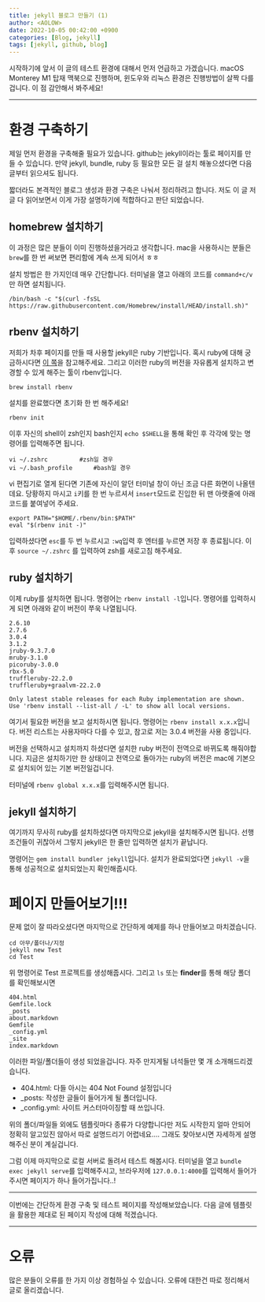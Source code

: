 ```yaml
---
title: jekyll 블로그 만들기 (1)
author: <AOLOW>
date: 2022-10-05 00:42:00 +0900
categories: [Blog, jekyll]
tags: [jekyll, github, blog]
---
```




시작하기에 앞서 이 글의 테스트 환경에 대해서 먼저 언급하고 가겠습니다. macOS Monterey M1 탑재 맥북으로 진행하며, 윈도우와 리눅스 환경은 진행방법이 살짝 다를겁니다. 이 점 감안해서 봐주세요!

---

# 환경 구축하기

제일 먼저 환경을 구축해줄 필요가 있습니다. github는 jekyll이라는 툴로 페이지를 만들 수 있습니다. 만약 jekyll, bundle, ruby 등 필요한 모든 걸 설치 해놓으셨다면 다음 글부터 읽으셔도 됩니다.

짧더라도 본격적인 블로그 생성과 환경 구축은 나눠서 정리하려고 합니다. 저도 이 글 저 글 다 읽어보면서 이게 가장 설명하기에 적합하다고 판단 되었습니다.



## homebrew 설치하기



이 과정은 많은 분들이 이미 진행하셨을거라고 생각합니다. mac을 사용하시는 분들은 `brew`를 한 번 써보면 편리함에 계속 쓰게 되어서 ㅎㅎ

설치 방법은 한 가지인데 매우 간단합니다. 터미널을 열고 아래의 코드를 `command+c/v`만 하면 설치됩니다.

```terminal
/bin/bash -c "$(curl -fsSL https://raw.githubusercontent.com/Homebrew/install/HEAD/install.sh)"
```



## rbenv 설치하기



저희가 차후 페이지를 만들 때 사용할 jekyll은 ruby 기반입니다. 혹시 ruby에 대해 궁금하시다면 [이 쪽](https://www.ruby-lang.org/ko/about/)을 참고해주세요. 그리고 이러한 ruby의 버전을 자유롭게 설치하고 변경할 수 있게 해주는 툴이 rbenv입니다.

```terminal
brew install rbenv
```

설치를 완료했다면 초기화 한 번 해주세요!

```terminal
rbenv init
```

이후 자신의 shell이 zsh인지 bash인지 `echo $SHELL`을 통해 확인 후 각각에 맞는 명령어를 입력해주면 됩니다.

```terminal
vi ~/.zshrc			#zsh일 경우
vi ~/.bash_profile		#bash일 경우
```

vi 편집기로 열게 된다면 기존에 자신이 알던 터미널 창이 아닌 조금 다른 화면이 나올텐데요. 당황하지 마시고 `i`키를 한 번 누르셔서 `insert`모드로 진입한 뒤 맨 아랫줄에 아래 코드를 붙여넣어 주세요.

```terminal
export PATH="$HOME/.rbenv/bin:$PATH"
eval "$(rbenv init -)"
```

입력하셨다면 `esc`를 두 번 누르시고 `:wq`입력 후 엔터를 누르면 저장 후 종료됩니다.
이후 `source ~/.zshrc` 를 입력하여 zsh를 새로고침 해주세요.



## ruby 설치하기



이제 ruby를 설치하면 됩니다. 명령어는 `rbenv install -l`입니다. 명령어를 입력하시게 되면 아래와 같이 버전이 쭈욱 나열됩니다.

```terminal
2.6.10
2.7.6
3.0.4
3.1.2
jruby-9.3.7.0
mruby-3.1.0
picoruby-3.0.0
rbx-5.0
truffleruby-22.2.0
truffleruby+graalvm-22.2.0

Only latest stable releases for each Ruby implementation are shown.
Use 'rbenv install --list-all / -L' to show all local versions.
```

여기서 필요한 버전을 보고 설치하시면 됩니다. 명령어는 `rbenv install x.x.x`입니다. 버전 리스트는 사용자마다 다를 수 있고, 참고로 저는 3.0.4 버전을 사용 중입니다.

버전을 선택하시고 설치까지 하셨다면 설치한 ruby 버전이 전역으로 바뀌도록 해줘야합니다. 지금은 설치하기만 한 상태이고 전역으로 돌아가는 ruby의 버전은 mac에 기본으로 설치되어 있는 기본 버전일겁니다.

터미널에 `rbenv global x.x.x`를 입력해주시면 됩니다.



## jekyll 설치하기



여기까지 무사히 ruby를 설치하셨다면 마지막으로 jekyll을 설치해주시면 됩니다. 선행 조건들이 귀찮아서 그렇지 jekyll은 한 줄만 입력하면 설치가 끝납니다.

명령어는 `gem install bundler jekyll`입니다. 설치가 완료되었다면 `jekyll -v`을 통해 성공적으로 설치되었는지 확인해줍시다.



# 페이지 만들어보기!!!



문제 없이 잘 따라오셨다면 마지막으로 간단하게 예제를 하나 만들어보고 마치겠습니다.

```terminal
cd 아무/폴더나/지정
jekyll new Test
cd Test
```

위 명령어로 Test 프로젝트를 생성해줍시다. 그리고 `ls` 또는 **finder**를 통해 해당 폴더를 확인해보시면

```terminal
404.html
Gemfile.lock
_posts
about.markdown
Gemfile
_config.yml
_site
index.markdown
```

이러한 파일/폴더들이 생성 되었을겁니다. 자주 만지게될 녀석들만 몇 개 소개해드리겠습니다.

- 404.html: 다들 아시는 404 Not Found 설정입니다
- _posts: 작성한 글들이 들어가게 될 폴더입니다.
- _config.yml: 사이트 커스터마이징할 때 쓰입니다.



위의 폴더/파일들 외에도 템플릿마다 종류가 다양합니다만 저도 시작한지 얼마 안되어 정확히 알고있진 않아서 따로 설명드리기 어렵네요…. 그래도 찾아보시면 자세하게 설명해주신 분이 계실겁니다.



그럼 이제 마지막으로 로컬 서버로 돌려서 테스트 해봅시다. 터미널을 열고 `bundle exec jekyll serve`를 입력해주시고, 브라우저에 `127.0.0.1:4000`를 입력해서 들어가주시면 페이지가 하나 들어가집니다..!

---

이번에는 간단하게 환경 구축 및 테스트 페이지를 작성해보았습니다. 다음 글에 템플릿을 활용한 제대로 된 페이지 작성에 대해 적겠습니다. 

---

# 오류

많은 분들이 오류를 한 가지 이상 경험하실 수 있습니다. 오류에 대한건 따로 정리해서 글로 올리겠습니다.